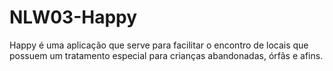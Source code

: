 # NLW03-Happy
Happy é uma aplicação que serve para facilitar o encontro de locais que possuem um tratamento especial para crianças abandonadas, órfãs e afins.
